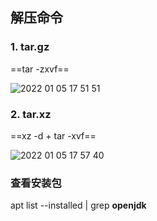 ## 解压命令



### 1. tar.gz

 ==tar -zxvf== 

![2022 01 05 17 51 51](https://s4.ax1x.com/2022/01/05/TjfF8H.png)



### 2. tar.xz

 ==xz -d + tar -xvf==

![2022 01 05 17 57 40](https://s4.ax1x.com/2022/01/05/TjhMex.png)





### 查看安装包

apt list --installed | grep **openjdk**